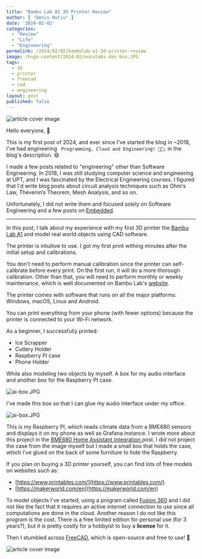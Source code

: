 ```yaml
---
title: "Bambu Lab A1 3D Printer Review"
author: [ "Denis Nutiu" ]
date: '2024-02-02'
categories:
  - "Review"
  - "Life"
  - "Engineering"
permalink: /2024/02/02/bambulab-a1-3d-printer-review
image: /hugo-content/2024-02/nuculabs-dev-box.JPG
tags:
  - 3d
  - printer
  - freecad
  - cad
  - engineering
layout: post
published: false
---
```


![article cover image](/hugo-content/2024-02/nuculabs-dev-box.JPG)

Hello everyone, 👋

This is my first post of 2024, and ever since I've started the blog in ~2018, I've had
engineering ` Programming, Cloud and Engineering! 👨‍🔬;`
in the blog's description. 😄

I made a few posts related to "engineering" other than Software Engineering. In 2018, I was still studying computer
science and engineering at UPT, and I was fascinated by the Electrical Engineering courses. I figured that I'd write
blog posts about circuit analysis techniques such as Ohm's Law, Thévenin’s Theorem, Mesh Analysis, and so on.

Unfortunately, I did not write them and focused solely on Software Engineering and a few posts
on [Embedded](/categories/embedded/).

---

In this post, I talk about my experience with my first 3D printer the [Bambu Lab A1](https://bambulab.com/en/a1) 
and model real world objects using CAD software.

The printer is intuitive to use. I got my first print withing minutes after the initial setup and calibrations.

You don't need to perform manual calibration since the printer can self-calibrate before every print. On the first run,
it will do a more thorough calibration. Other than that, you will need to perform monthly or weekly maintenance, 
which is well documented on Bambu Lab's [website](https://wiki.bambulab.com/en/a1/maintenance).

The printer comes with software that runs on all the major platforms: Windows, macOS, Linux and Android. 

You can print everything from your phone (with fewer options) because the printer is connected to your Wi-Fi network.

As a beginner, I successfully printed:

- Ice Scrapper
- Cutlery Holder
- Raspberry PI case
- Phone Holder

While also modeling two objects by myself. A box for my audio interface and another box for the Raspberry PI case.

![ai-box.JPG](/hugo-content/2024-02/ai-box.JPG)

I've made this box so that I can glue my audio interface under my office.

![ai-box.JPG](/hugo-content/2024-02/rpi-case.jpg)

This is my Raspberry PI, which reads climate data from a BME680 sensors and displays it on my phone as well
as Grafana instance. I wrote more about this project in the [BME680 Home Assistant Integration
](/posts/2022/2022-01-16-bme680-home-assistant-integration/) post. I did not project the case from the image myself
but I made a small box that holds the case, which I've glued on the back of some furniture to hide the Raspberry. 

If you plan on buying a 3D printer yourself, you can find lots of free models on websites such as:

- [https://www.printables.com/](https://www.printables.com/)
- [https://makerworld.com/en](https://makerworld.com/en)

To model objects I've started, using a program called [Fusion 360](https://www.autodesk.com/products/fusion-360) and
I did not like the fact that it requires an active internet connection to use since all computations are done in the cloud.
Another reason I do not like this program is the cost. There is a free limited edition for personal use (for 3 years?),
but it is pretty costly for a hobbyist to buy a **license** for it.

Then I stumbled across [FreeCAD](https://www.freecad.org/), which is open-source and free to use! 🤯

![article cover image](/hugo-content/2024-02/freecad.png)